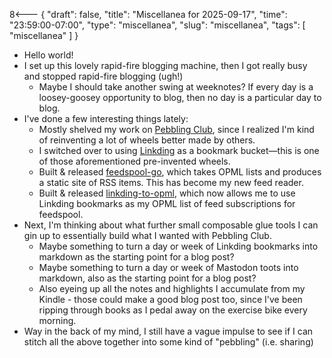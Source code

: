8<--- { "draft": false, "title": "Miscellanea for 2025-09-17", "time": "23:59:00-07:00", "type": "miscellanea", "slug": "miscellanea", "tags": [ "miscellanea" ] }

- Hello world!
- I set up this lovely rapid-fire blogging machine, then I got really busy and stopped rapid-fire blogging (ugh!)
	- Maybe I should take another swing at weeknotes? If every day is a loosey-goosey opportunity to blog, then no day is a particular day to blog.
- I've done a few interesting things lately:
	- Mostly shelved my work on [Pebbling Club](https://github.com/lmorchard/pebbling-club), since I realized I'm kind of reinventing a lot of wheels better made by others.
	- I switched over to using [Linkding](https://linkding.link/) as a bookmark bucket—this is one of those aforementioned pre-invented wheels.
	- Built & released [feedspool-go](https://github.com/lmorchard/feedspool-go), which takes OPML lists and produces a static site of RSS items. This has become my new feed reader.
	- Built & released [linkding-to-opml](https://github.com/lmorchard/linkding-to-opml), which now allows me to use Linkding bookmarks as my OPML list of feed subscriptions for feedspool.
- Next, I'm thinking about what further small composable glue tools I can gin up to essentially build what I wanted with Pebbling Club.
	- Maybe something to turn a day or week of Linkding bookmarks into markdown as the starting point for a blog post?
	- Maybe something to turn a day or week of Mastodon toots into markdown, also as the starting point for a blog post?
	- Also eyeing up all the notes and highlights I accumulate from my Kindle - those could make a good blog post too, since I've been ripping through books as I pedal away on the exercise bike every morning.
- Way in the back of my mind, I still have a vague impulse to see if I can stitch all the above together into some kind of "pebbling" (i.e. sharing)


